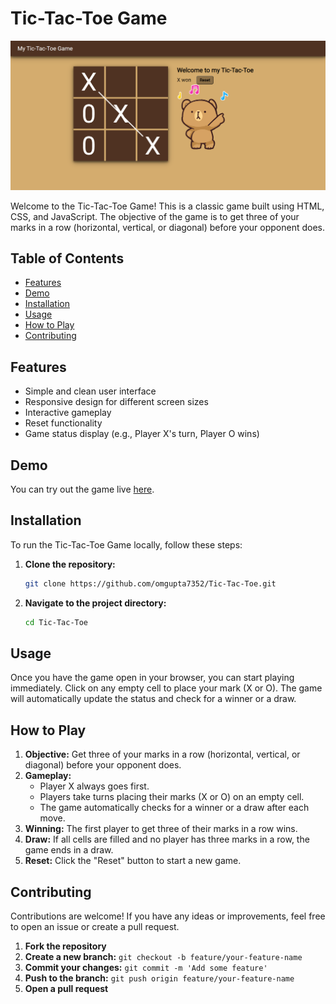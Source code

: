 # Tic-Tac-Toe Game
![Tic-Tac-Toe](tic-tac-toe.png)


Welcome to the Tic-Tac-Toe Game! This is a classic game built using HTML, CSS, and JavaScript. The objective of the game is to get three of your marks in a row (horizontal, vertical, or diagonal) before your opponent does.

## Table of Contents

- [Features](#features)
- [Demo](#demo)
- [Installation](#installation)
- [Usage](#usage)
- [How to Play](#how-to-play)
- [Contributing](#contributing)

## Features

- Simple and clean user interface
- Responsive design for different screen sizes
- Interactive gameplay
- Reset functionality
- Game status display (e.g., Player X's turn, Player O wins)

## Demo

You can try out the game live [here](https://omgupta7352.github.io/Tic-Tac-Toe/).

## Installation

To run the Tic-Tac-Toe Game locally, follow these steps:

1. **Clone the repository:**

    ```sh
    git clone https://github.com/omgupta7352/Tic-Tac-Toe.git
    ```

2. **Navigate to the project directory:**

    ```sh
    cd Tic-Tac-Toe
    ```


## Usage

Once you have the game open in your browser, you can start playing immediately. Click on any empty cell to place your mark (X or O). The game will automatically update the status and check for a winner or a draw.

## How to Play

1. **Objective:** Get three of your marks in a row (horizontal, vertical, or diagonal) before your opponent does.
2. **Gameplay:**
   - Player X always goes first.
   - Players take turns placing their marks (X or O) on an empty cell.
   - The game automatically checks for a winner or a draw after each move.
3. **Winning:** The first player to get three of their marks in a row wins.
4. **Draw:** If all cells are filled and no player has three marks in a row, the game ends in a draw.
5. **Reset:** Click the "Reset" button to start a new game.

## Contributing

Contributions are welcome! If you have any ideas or improvements, feel free to open an issue or create a pull request.

1. **Fork the repository**
2. **Create a new branch:** `git checkout -b feature/your-feature-name`
3. **Commit your changes:** `git commit -m 'Add some feature'`
4. **Push to the branch:** `git push origin feature/your-feature-name`
5. **Open a pull request**


